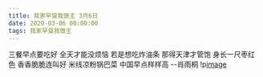 ```yaml
---
title: 我家早餐我做主 3月6日
date: 2020-03-06 00:00:00
tags: 我家早餐我做主
---
```

三餐早点要吃好
全天才能没烦恼
若是想吃炸油条
那得天津才管饱
身长一尺枣红色
香香脆脆连叫好
米线凉粉锅巴菜
中国早点样样高
--肖雨桐
!p[image](1.jpg)